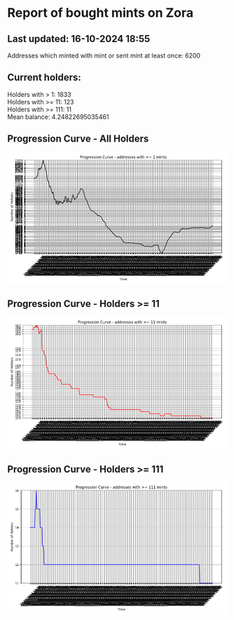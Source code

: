 # Report of bought mints on Zora
## Last updated: 16-10-2024 18:55
Addresses which minted with mint or sent mint at least once: 6200

## Current holders:
Holders with > 1: 1833  
Holders with >= 11: 123  
Holders with >= 111: 11  
Mean balance: 4.24822695035461  

## Progression Curve - All Holders
![addresses with >= 1 mint](progression_curve_all.png)
## Progression Curve - Holders >= 11
![addresses with >= 11 mints](progression_curve_gt_11.png)
## Progression Curve - Holders >= 111
![addresses with >= 111 mints](progression_curve_gt_111.png)
